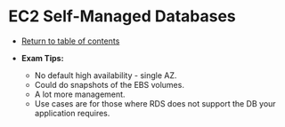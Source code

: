 # EC2 Self-Managed Databases

* [Return to table of contents](../../../README.md)

* **Exam Tips:**
  * No default high availability - single AZ.
  * Could do snapshots of the EBS volumes.
  * A lot more management.
  * Use cases are for those where RDS does not support the DB your application requires.
